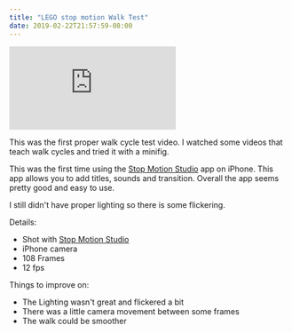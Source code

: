```yaml
---
title: "LEGO stop motion Walk Test"
date: 2019-02-22T21:57:59-08:00
---
```


<!--more-->

<div class="youtube-responsive-container">
<iframe src="https://www.youtube.com/embed/QwuRoOiRwt4" frameborder="0" allow="accelerometer; autoplay; encrypted-media; gyroscope; picture-in-picture" allowfullscreen></iframe></div>

This was the first proper walk cycle test video. I watched some videos that teach walk cycles and tried it with a minifig.

This was the first time using the [Stop Motion Studio](https://www.cateater.com/ "cateater - Stop Motion Studio") app on iPhone. This app allows you to add titles, sounds and transition. Overall the app seems pretty good and easy to use.

I still didn't have proper lighting so there is some flickering.

Details:

* Shot with [Stop Motion Studio](https://www.cateater.com/ "cateater - Stop Motion Studio") 
* iPhone camera
* 108 Frames
* 12 fps

Things to improve on:

* The Lighting wasn't great and flickered a bit
* There was a little camera movement between some frames
* The walk could be smoother
